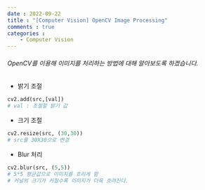 ```yaml
---
date : 2022-09-22
title : "[Computer Vision] OpenCV Image Processing"
comments : true
categories :
    - Computer Vision
---
```


###### OpenCV를 이용해 이미지를 처리하는 방법에 대해 알아보도록 하겠습니다.


* 밝기 조절
```python
cv2.add(src,[val])
# val : 조절할 밝기 값
```


* 크기 조절
```python
cv2.resize(src, (30,30))
# src를 30X30으로 변경
```

* Blur 처리
```python
cv2.blur(src, (5,5))
# 5*5 평균값으로 이미지를 흐리게 함
# 커널의 크기가 커질수록 이미지가 더욱 흐려진다.
```






